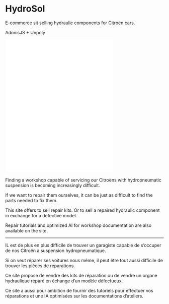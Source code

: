 # HydroSol
E-commerce sit selling hydraulic components for Citroën cars.

AdonisJS + Unpoly

![logo](resources/icon/LogoWhite.svg)

Finding a workshop capable of servicing our Citroëns with hydropneumatic suspension is becoming increasingly difficult.

If we want to repair them ourselves, it can be just as difficult to find the parts needed to fix them.

This site offers to sell repair kits. Or to sell a repaired hydraulic component in exchange for a defective model.

Repair tutorials and optimized AI for workshop documentation are also available on the site.

------------------------------------------

IL est de plus en plus difficile de trouver un garagiste capable de s’occuper de nos Citroën à suspension hydropneumatique.

Si on veut réparer ses voitures nous même, il peut être tout aussi difficile de trouver les pièces de réparations.

Ce site propose de vendre des kits de réparation ou de vendre un organe hydraulique réparé en échange d’un modèle défectueux.

Ce site a aussi pour ambition de fournir des tutoriels pour effectuer vos réparations et une IA optimisées sur les documentations d’ateliers.